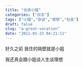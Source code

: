 ```yaml
---
title: "也说小姐"
categories: ["日志"]
tags: ["小姐","杂谈","感想","社会"]
draft: false
slug: "a-great-vocation"
date: "2011-01-23 04:21:11"
---
```


好久之前
我住的隔壁就是小姐



我还真会跟小姐谈人生谈理想
